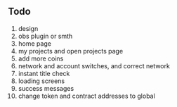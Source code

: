 ## Todo

1. design
3. obs plugin or smth
4. home page
5. my projects and open projects page
6. add more coins
7. network and account switches, and correct network
8. instant title check
9. loading screens
10. success messages
11. change token and contract addresses to global